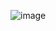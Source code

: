 ![image](https://user-images.githubusercontent.com/58645688/148650718-0ee24661-3b02-427c-9ada-abf28b3de38b.png)
